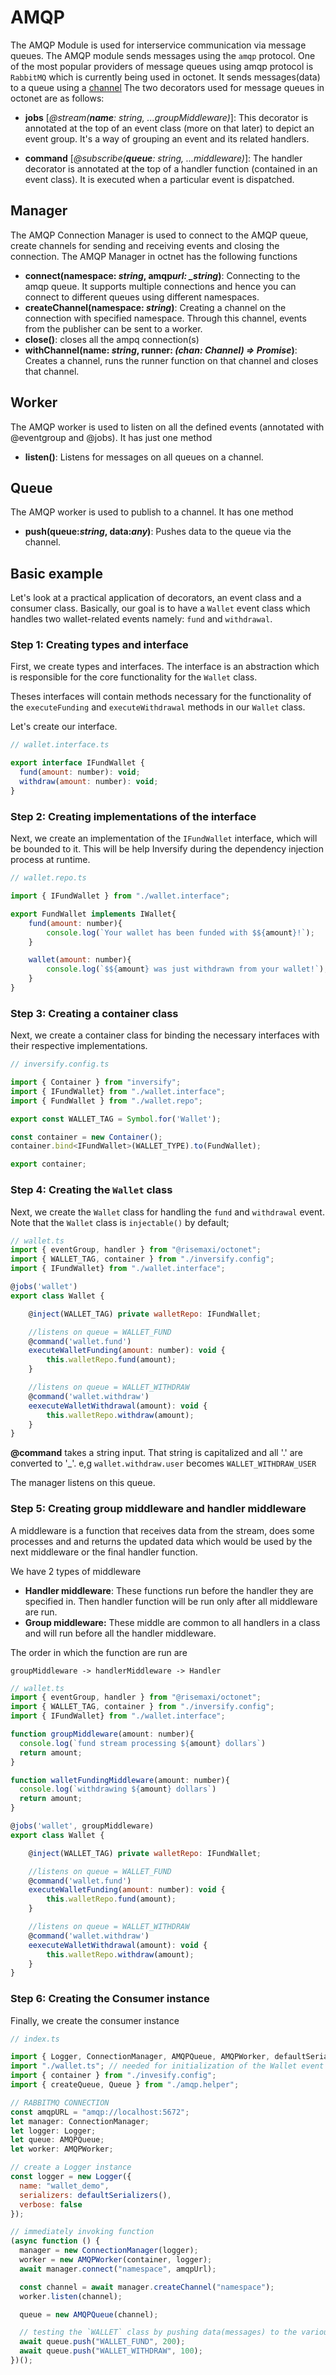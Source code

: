 # AMQP

The AMQP Module is used for interservice communication via message queues.
The AMQP module sends messages using the `amqp` protocol. One of the most popular providers of message queues using amqp protocol is `RabbitMQ` which is currently being used in octonet.
It sends messages(data) to a queue using a [channel](https://www.rabbitmq.com/channels.html)
The two decorators used for message queues in octonet are as follows:

- **jobs** [*@stream(**name**: string, ...groupMiddleware)*]: This decorator is annotated at the top of an event class (more on that later) to depict an event group. It's a way of grouping an event and its related handlers.

- **command** [_@subscribe(**queue**: string, ...middleware)_]: The handler decorator is annotated at the top of a handler function (contained in an event class). It is executed when a particular event is dispatched.

## Manager

The AMQP Connection Manager is used to connect to the AMQP queue, create channels for sending and receiving events and closing the connection.
The AMQP Manager in octnet has the following functions

- **connect(namespace: _string_, amqp*url: \_string*)**: Connecting to the amqp queue. It supports multiple connections and hence you can connect to different queues using different namespaces.
- **createChannel(namespace: _string_)**: Creating a channel on the connection with specified namespace. Through this channel, events from the publisher can be sent to a worker.
- **close()**: closes all the ampq connection(s)
- **withChannel(name: _string_, runner: _(chan: Channel) => Promise<void>_)**: Creates a channel, runs the runner function on that channel and closes that channel.

## Worker

The AMQP worker is used to listen on all the defined events (annotated with @eventgroup and @jobs). It has just one method

- **listen()**: Listens for messages on all queues on a channel.

## Queue

The AMQP worker is used to publish to a channel. It has one method

- **push(queue:_string_, data:_any_)**: Pushes data to the queue via the channel.

## Basic example

Let's look at a practical application of decorators, an event class and a consumer class. Basically, our goal is to have a `Wallet` event class which handles two wallet-related events namely: `fund` and `withdrawal`.

### Step 1: Creating types and interface

First, we create types and interfaces. The interface is an abstraction which is responsible for the core functionality for the `Wallet` class.

Theses interfaces will contain methods necessary for the functionality of the `executeFunding` and `executeWithdrawal` methods in our `Wallet` class.

Let's create our interface.

```js
// wallet.interface.ts

export interface IFundWallet {
  fund(amount: number): void;
  withdraw(amount: number): void;
}
```

### Step 2: Creating implementations of the interface

Next, we create an implementation of the `IFundWallet` interface, which will be bounded to it. This will be help Inversify during the dependency injection process at runtime.

```js
// wallet.repo.ts

import { IFundWallet } from "./wallet.interface";

export FundWallet implements IWallet{
    fund(amount: number){
        console.log(`Your wallet has been funded with $${amount}!`);
    }

    wallet(amount: number){
        console.log(`$${amount} was just withdrawn from your wallet!`);
    }
}
```

### Step 3: Creating a container class

Next, we create a container class for binding the necessary interfaces with their respective implementations.

```js
// inversify.config.ts

import { Container } from "inversify";
import { IFundWallet} from "./wallet.interface";
import { FundWallet } from "./wallet.repo";

export const WALLET_TAG = Symbol.for('Wallet');

const container = new Container();
container.bind<IFundWallet>(WALLET_TYPE).to(FundWallet);

export container;
```

### Step 4: Creating the `Wallet` class

Next, we create the `Wallet` class for handling the `fund` and `withdrawal` event. Note that the `Wallet` class is `injectable()` by default;

```js
// wallet.ts
import { eventGroup, handler } from "@risemaxi/octonet";
import { WALLET_TAG, container } from "./inversify.config";
import { IFundWallet} from "./wallet.interface";

@jobs('wallet')
export class Wallet {

    @inject(WALLET_TAG) private walletRepo: IFundWallet;

    //listens on queue = WALLET_FUND
    @command('wallet.fund')
    executeWalletFunding(amount: number): void {
        this.walletRepo.fund(amount);
    }

    //listens on queue = WALLET_WITHDRAW
    @command('wallet.withdraw')
    eexecuteWalletWithdrawal(amount): void {
        this.walletRepo.withdraw(amount);
    }
}
```

**@command** takes a string input. That string is capitalized and all '.' are converted to '\_'. e,g `wallet.withdraw.user` becomes `WALLET_WITHDRAW_USER`

The manager listens on this queue.

### Step 5: Creating group middleware and handler middleware

A middleware is a function that receives data from the stream, does some processes and and returns the updated data which would be used by the next middleware or the final handler function.

We have 2 types of middleware

- **Handler middleware**: These functions run before the handler they are specified in. Then handler function will be run only after all middleware are run.
- **Group middleware:** These middle are common to all handlers in a class and will run before all the handler middleware.

The order in which the function are run are

```
groupMiddleware -> handlerMiddleware -> Handler
```

```js
// wallet.ts
import { eventGroup, handler } from "@risemaxi/octonet";
import { WALLET_TAG, container } from "./inversify.config";
import { IFundWallet} from "./wallet.interface";

function groupMiddleware(amount: number){
  console.log(`fund stream processing ${amount} dollars`)
  return amount;
}

function walletFundingMiddleware(amount: number){
  console.log(`withdrawing ${amount} dollars`)
  return amount;
}

@jobs('wallet', groupMiddleware)
export class Wallet {

    @inject(WALLET_TAG) private walletRepo: IFundWallet;

    //listens on queue = WALLET_FUND
    @command('wallet.fund')
    executeWalletFunding(amount: number): void {
        this.walletRepo.fund(amount);
    }

    //listens on queue = WALLET_WITHDRAW
    @command('wallet.withdraw')
    eexecuteWalletWithdrawal(amount): void {
        this.walletRepo.withdraw(amount);
    }
}
```

### Step 6: Creating the Consumer instance

Finally, we create the consumer instance

```js
// index.ts

import { Logger, ConnectionManager, AMQPQueue, AMQPWorker, defaultSerializers } from "@risemaxi/octonet";
import "./wallet.ts"; // needed for initialization of the Wallet event class
import { container } from "./invesify.config";
import { createQueue, Queue } from "./amqp.helper";

// RABBITMQ CONNECTION
const amqpURL = "amqp://localhost:5672";
let manager: ConnectionManager;
let logger: Logger;
let queue: AMQPQueue;
let worker: AMQPWorker;

// create a Logger instance
const logger = new Logger({
  name: "wallet_demo",
  serializers: defaultSerializers(),
  verbose: false
});

// immediately invoking function
(async function () {
  manager = new ConnectionManager(logger);
  worker = new AMQPWorker(container, logger);
  await manager.connect("namespace", amqpUrl);

  const channel = await manager.createChannel("namespace");
  worker.listen(channel);

  queue = new AMQPQueue(channel);

  // testing the `WALLET` class by pushing data(messages) to the various queues
  await queue.push("WALLET_FUND", 200);
  await queue.push("WALLET_WITHDRAW", 100);
})();
```
